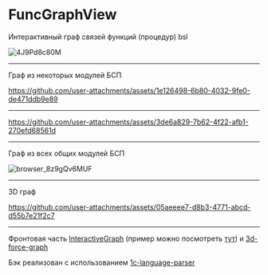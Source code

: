 # FuncGraphView
Интерактивный граф связей функций (процедур) bsl

![4J9Pd8c80M](https://github.com/user-attachments/assets/377b6dd9-3b2b-40dd-a5c3-56c611ae2dda)


---
Граф из некоторых модулей БСП

https://github.com/user-attachments/assets/1e126498-6b80-4032-9fe0-de471ddb9e89

---

https://github.com/user-attachments/assets/3de6a829-7b62-4f22-afb1-270efd68561d

---

Граф из всех общих модулей БСП

![browser_8z9gQv6MUF](https://github.com/user-attachments/assets/321806df-db03-43b0-b049-b7f88bc0984e)

---

3D граф

https://github.com/user-attachments/assets/05aeeee7-d8b3-4771-abcd-d55b7e21f2c7

---

Фронтовая часть [InteractiveGraph](https://github.com/grapheco/InteractiveGraph) (пример можно посмотреть [тут](https://github.com/grapheco/InteractiveGraph/tree/master/dist/examples)) и [3d-force-graph](https://github.com/vasturiano/3d-force-graph)


Бэк реализован с использованием [1c-language-parser]( https://github.com/LazarenkoA/1c-language-parser)

